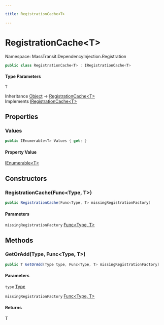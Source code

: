 ```yaml
---

title: RegistrationCache<T>

---
```


# RegistrationCache\<T\>

Namespace: MassTransit.DependencyInjection.Registration

```csharp
public class RegistrationCache<T> : IRegistrationCache<T>
```

#### Type Parameters

`T`<br/>

Inheritance [Object](https://learn.microsoft.com/en-us/dotnet/api/system.object) → [RegistrationCache\<T\>](../masstransit-dependencyinjection-registration/registrationcache-1)<br/>
Implements [IRegistrationCache\<T\>](../masstransit-configuration/iregistrationcache-1)

## Properties

### **Values**

```csharp
public IEnumerable<T> Values { get; }
```

#### Property Value

[IEnumerable\<T\>](https://learn.microsoft.com/en-us/dotnet/api/system.collections.generic.ienumerable-1)<br/>

## Constructors

### **RegistrationCache(Func\<Type, T\>)**

```csharp
public RegistrationCache(Func<Type, T> missingRegistrationFactory)
```

#### Parameters

`missingRegistrationFactory` [Func\<Type, T\>](https://learn.microsoft.com/en-us/dotnet/api/system.func-2)<br/>

## Methods

### **GetOrAdd(Type, Func\<Type, T\>)**

```csharp
public T GetOrAdd(Type type, Func<Type, T> missingRegistrationFactory)
```

#### Parameters

`type` [Type](https://learn.microsoft.com/en-us/dotnet/api/system.type)<br/>

`missingRegistrationFactory` [Func\<Type, T\>](https://learn.microsoft.com/en-us/dotnet/api/system.func-2)<br/>

#### Returns

T<br/>
